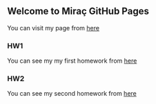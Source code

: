 ## Welcome to Miraç GitHub Pages

You can visit my page from [here](https://bu-ie-48b.github.io/fall21-MiracGoktugAltuntas/) 

### HW1

You can see my my first homework from [here](https://github.com/BU-IE-48B/fall21-MiracGoktugAltuntas/blob/main/Hw1/HW1.ipynb)

### HW2

You can see my second homework from [here](https://github.com/BU-IE-48B/fall21-MiracGoktugAltuntas/blob/main/HW2/HW2.ipynb)



